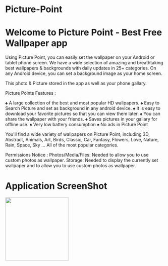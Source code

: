 # Picture-Point

# Welcome to Picture Point - Best Free Wallpaper app

Using Picture Point, you can easily set the wallpaper on your Android or tablet phone screen.
We have a wide selection of amazing and breathtaking best wallpapers & backgrounds with daily updates in 25+ categories.
On any Android device, you can set a background image as your home screen.

This photo & Picture stored in the app as well as your phone gallary.

Picture Points Features :

♠ A large collection of the best and most popular HD wallpapers.
♠ Easy to Search Picture and set as background in any android device.
♠ It is easy to download your favorite pictures so that you can view them later.
♠ You can share the wallpaper with your friends.
♠ Saves pictures in your gallary for offline use.
♠ Very low battery consumption
♠ No ads in Picture Point

You'll find a wide variety of wallpapers on Picture Point, including 3D, Abstract, Animals, Art, Birds, Classic, Car, Fantasy, Flowers, Love, Nature, Rain, Space, Sky ... All of the most popular categories.

Permissions Notice :
Photos/Media/Files: Needed to allow you to use custom photos as wallpaper.
Storage: Needed to display the currently set wallpaper and to allow you to use custom photos as wallpaper.


# Application ScreenShot


<img src="https://play-lh.googleusercontent.com/1GX9_qUrL7o0u9WKaz018Z3vhGBP7mH3oEnvkMPW2EZwR8bXPLQRwdiSj2cqlj7xhQ=w2560-h1440-rw" height="200px" width="200px">
<br/><br/>

